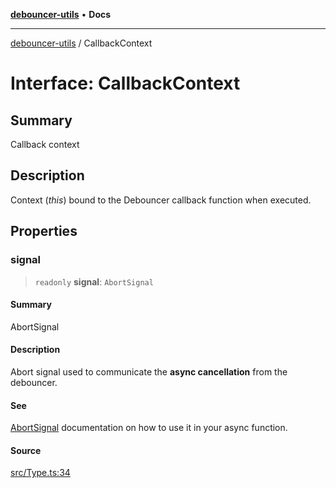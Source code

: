 [**debouncer-utils**](../README.md) • **Docs**

***

[debouncer-utils](../README.md) / CallbackContext

# Interface: CallbackContext

## Summary

Callback context

## Description

Context (*this*) bound to the Debouncer callback function when executed.

## Properties

### signal

> `readonly` **signal**: `AbortSignal`

#### Summary

AbortSignal

#### Description

Abort signal used to communicate the **async cancellation** from the
debouncer.

#### See

[AbortSignal](https://developer.mozilla.org/en-US/docs/Web/API/AbortSignal) documentation
on how to use it in your async function.

#### Source

[src/Type.ts:34](https://github.com/CaioOliveira793/debouncer-utils/blob/v0.2.0/src/Type.ts#L34)
